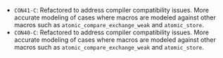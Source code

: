  - `CON41-C`: Refactored to address compiler compatibility issues. More accurate
   modeling of cases where macros are modeled against other macros such as
   `atomic_compare_exchange_weak` and `atomic_store`.
 - `CON40-C`: Refactored to address compiler compatibility issues. More accurate
   modeling of cases where macros are modeled against other macros such as
   `atomic_compare_exchange_weak` and `atomic_store`.